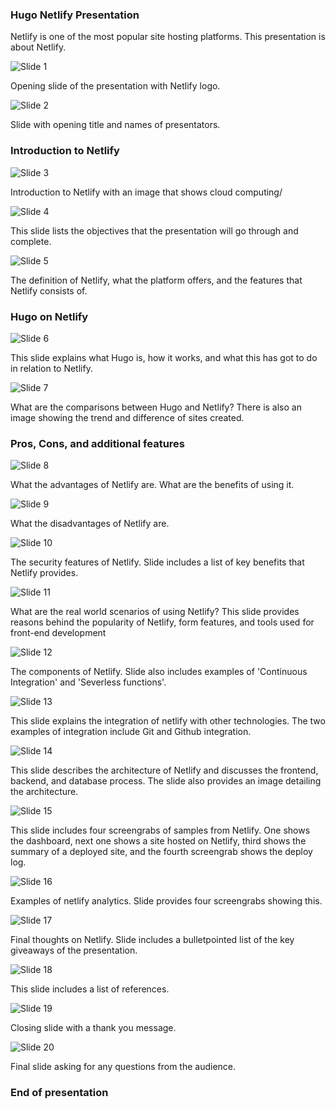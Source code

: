 ### Hugo Netlify Presentation

Netlify is one of the most popular site hosting platforms. This presentation is about Netlify.



![Slide 1](<Netlify slides/Slide1.PNG>)

Opening slide of the presentation with Netlify logo.


![Slide 2](<Netlify slides/Slide2.PNG>)

Slide with opening title and names of presentators.


### Introduction to Netlify

![Slide 3](<Netlify slides/Slide3.PNG>)

Introduction to Netlify with an image that shows cloud computing/


![Slide 4](<Netlify slides/Slide4.PNG>)

This slide lists the objectives that the presentation will go through and complete.


![Slide 5](<Netlify slides/Slide5.PNG>)

The definition of Netlify, what the platform offers, and the features that Netlify consists of.


### Hugo on Netlify

![Slide 6](<Netlify slides/Slide6.PNG>)

This slide explains what Hugo is, how it works, and what this has got to do in relation to Netlify.


![Slide 7](<Netlify slides/Slide7.PNG>)

What are the comparisons between Hugo and Netlify? There is also an image showing the trend and difference of sites created.


### Pros, Cons, and additional features

![Slide 8](<Netlify slides/Slide8.PNG>)

What the advantages of Netlify are. What are the benefits of using it.


![Slide 9](<Netlify slides/Slide9.PNG>)

What the disadvantages of Netlify are.


![Slide 10](<Netlify slides/Slide10.PNG>)

The security features of Netlify. Slide includes a list of key benefits that Netlify provides.


![Slide 11](<Netlify slides/Slide11.PNG>)

What are the real world scenarios of using Netlify? This slide provides reasons behind the popularity of Netlify, form features, and tools used for front-end development


![Slide 12](<Netlify slides/Slide12.PNG>)

The components of Netlify. Slide also includes examples of 'Continuous Integration' and 'Severless functions'.


![Slide 13](<Netlify slides/Slide13.PNG>)

This slide explains the integration of netlify with other technologies. The two examples of integration include Git and Github integration.


![Slide 14](<Netlify slides/Slide14.PNG>)

This slide describes the architecture of Netlify and discusses the frontend, backend, and database process. The slide also provides an image detailing the architecture.


![Slide 15](<Netlify slides/Slide15.PNG>)

This slide includes four screengrabs of samples from Netlify. One shows the dashboard, next one shows a site hosted on Netlify, third shows the summary of a deployed site, and the fourth screengrab shows the deploy log.


![Slide 16](<Netlify slides/Slide16.PNG>)

Examples of netlify analytics. Slide provides four screengrabs showing this.


![Slide 17](<Netlify slides/Slide17.PNG>)

Final thoughts on Netlify. Slide includes a bulletpointed list of the key giveaways of the presentation.


![Slide 18](<Netlify slides/Slide18.PNG>)

This slide includes a list of references.


![Slide 19](<Netlify slides/Slide19.PNG>)

Closing slide with a thank you message.


![Slide 20](<Netlify slides/Slide20.PNG>)

Final slide asking for any questions from the audience.

### End of presentation

